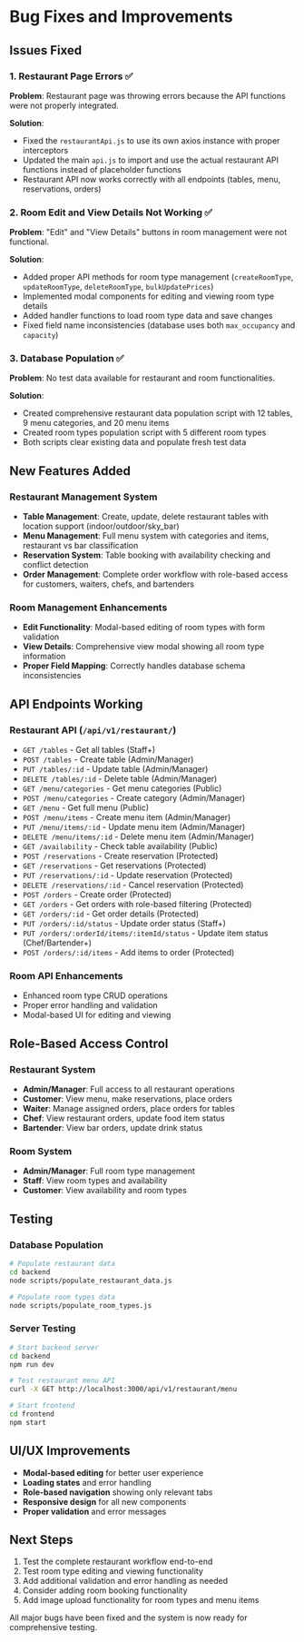 # Bug Fixes and Improvements

## Issues Fixed

### 1. Restaurant Page Errors ✅
**Problem**: Restaurant page was throwing errors because the API functions were not properly integrated.

**Solution**: 
- Fixed the `restaurantApi.js` to use its own axios instance with proper interceptors
- Updated the main `api.js` to import and use the actual restaurant API functions instead of placeholder functions
- Restaurant API now works correctly with all endpoints (tables, menu, reservations, orders)

### 2. Room Edit and View Details Not Working ✅
**Problem**: "Edit" and "View Details" buttons in room management were not functional.

**Solution**:
- Added proper API methods for room type management (`createRoomType`, `updateRoomType`, `deleteRoomType`, `bulkUpdatePrices`)
- Implemented modal components for editing and viewing room type details
- Added handler functions to load room type data and save changes
- Fixed field name inconsistencies (database uses both `max_occupancy` and `capacity`)

### 3. Database Population ✅
**Problem**: No test data available for restaurant and room functionalities.

**Solution**:
- Created comprehensive restaurant data population script with 12 tables, 9 menu categories, and 20 menu items
- Created room types population script with 5 different room types
- Both scripts clear existing data and populate fresh test data

## New Features Added

### Restaurant Management System
- **Table Management**: Create, update, delete restaurant tables with location support (indoor/outdoor/sky_bar)
- **Menu Management**: Full menu system with categories and items, restaurant vs bar classification
- **Reservation System**: Table booking with availability checking and conflict detection
- **Order Management**: Complete order workflow with role-based access for customers, waiters, chefs, and bartenders

### Room Management Enhancements
- **Edit Functionality**: Modal-based editing of room types with form validation
- **View Details**: Comprehensive view modal showing all room type information
- **Proper Field Mapping**: Correctly handles database schema inconsistencies

## API Endpoints Working

### Restaurant API (`/api/v1/restaurant/`)
- `GET /tables` - Get all tables (Staff+)
- `POST /tables` - Create table (Admin/Manager)
- `PUT /tables/:id` - Update table (Admin/Manager)
- `DELETE /tables/:id` - Delete table (Admin/Manager)
- `GET /menu/categories` - Get menu categories (Public)
- `POST /menu/categories` - Create category (Admin/Manager)
- `GET /menu` - Get full menu (Public)
- `POST /menu/items` - Create menu item (Admin/Manager)
- `PUT /menu/items/:id` - Update menu item (Admin/Manager)
- `DELETE /menu/items/:id` - Delete menu item (Admin/Manager)
- `GET /availability` - Check table availability (Public)
- `POST /reservations` - Create reservation (Protected)
- `GET /reservations` - Get reservations (Protected)
- `PUT /reservations/:id` - Update reservation (Protected)
- `DELETE /reservations/:id` - Cancel reservation (Protected)
- `POST /orders` - Create order (Protected)
- `GET /orders` - Get orders with role-based filtering (Protected)
- `GET /orders/:id` - Get order details (Protected)
- `PUT /orders/:id/status` - Update order status (Staff+)
- `PUT /orders/:orderId/items/:itemId/status` - Update item status (Chef/Bartender+)
- `POST /orders/:id/items` - Add items to order (Protected)

### Room API Enhancements
- Enhanced room type CRUD operations
- Proper error handling and validation
- Modal-based UI for editing and viewing

## Role-Based Access Control

### Restaurant System
- **Admin/Manager**: Full access to all restaurant operations
- **Customer**: View menu, make reservations, place orders
- **Waiter**: Manage assigned orders, place orders for tables
- **Chef**: View restaurant orders, update food item status
- **Bartender**: View bar orders, update drink status

### Room System
- **Admin/Manager**: Full room type management
- **Staff**: View room types and availability
- **Customer**: View availability and room types

## Testing

### Database Population
```bash
# Populate restaurant data
cd backend
node scripts/populate_restaurant_data.js

# Populate room types data
node scripts/populate_room_types.js
```

### Server Testing
```bash
# Start backend server
cd backend
npm run dev

# Test restaurant menu API
curl -X GET http://localhost:3000/api/v1/restaurant/menu

# Start frontend
cd frontend  
npm start
```

## UI/UX Improvements
- **Modal-based editing** for better user experience
- **Loading states** and error handling
- **Role-based navigation** showing only relevant tabs
- **Responsive design** for all new components
- **Proper validation** and error messages

## Next Steps
1. Test the complete restaurant workflow end-to-end
2. Test room type editing and viewing functionality
3. Add additional validation and error handling as needed
4. Consider adding room booking functionality
5. Add image upload functionality for room types and menu items

All major bugs have been fixed and the system is now ready for comprehensive testing.
